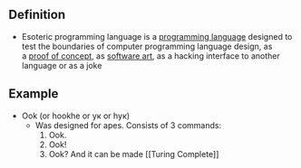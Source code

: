 ## Definition
- Esoteric programming language is a [programming language](https://en.wikipedia.org/wiki/Programming_language "Programming language") designed to test the boundaries of computer programming language design, as a [proof of concept](https://en.wikipedia.org/wiki/Proof_of_concept "Proof of concept"), as [software art](https://en.wikipedia.org/wiki/Software_art "Software art"), as a hacking interface to another language or as a joke
## Example
- Ook (or hookhe or ук or hук)
	- Was designed for apes. Consists of 3 commands: 
		1. Ook.
		2. Ook!
		3. Ook?
	And it can be made [[Turing Complete]]